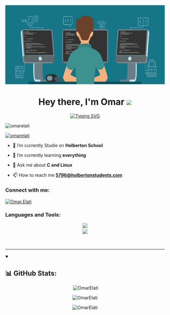 <img align="center" src="a.jpg" alt="Omar.Elati" height=250 width="100%" />
<h1 align="center">Hey there, I'm Omar <img src="https://media.giphy.com/media/hvRJCLFzcasrR4ia7z/giphy.gif" width="25px"></h1>
<p align="center" ><a href="https://git.io/typing-svg"><img src="https://readme-typing-svg.herokuapp.com?font=Fira+Code&weight=700&pause=1000&center=true&vCenter=true&random=false&width=535&lines=A+Software+engineering;Fullstack+Devolpper;Freelancer;" alt="Typing SVG" /></a></p>

<p align="left"> <img src="https://komarev.com/ghpvc/?username=omarelati&label=Profile%20views&color=0e75b6&style=flat" alt="omarelati" /> </p>

<p align="left"> <a href="https://github.com/ryo-ma/github-profile-trophy"><img src="https://github-profile-trophy.vercel.app/?username=omarelati&column=9&margin-w=1" alt="omarelati"/></a> </p>

- 🔭 I’m currently Studie on **Holberton School**

- 🌱 I’m currently learning **everything**

- 💬 Ask me about **C and Linux**

- 📫 How to reach me **5796@holbertonstudents.com**

<h3 align="left">Connect with me:</h3>
<p align="left">
<a href="https://www.linkedin.com/in/omar-ati-b2a3a419a" target="blank"><img align="center" src="https://cdn4.iconfinder.com/data/icons/iconsimple-logotypes/512/linkedin-512.png" alt="Omar.Elati" height="30" width="40" /></a>
</p>

<h3 align="left">Languages and Tools:</h3>
<p align="center">
    <img src="https://skillicons.dev/icons?i=c,cpp,py,html,css,js,bootstrap,nodejs,django,flask,git,github,firebase,react,nextjs" />
  <br>
    <img src="https://skillicons.dev/icons?i=mysql,angular,bash,figma,vscode,ts,aws,gcp,mongodb,tailwind,docker,electron,emacs" />
</p><br>
<hr>

<details open> 
  <summary><h2>📊 GitHub Stats:</h2></summary>

  <p align="center" >&nbsp;<img src="https://github-readme-stats.vercel.app/api?username=OmarElati&theme=city_lights&show_icons=true" alt="OmarElati" /></p>
  <p align="center" ><img src="https://github-readme-stats.vercel.app/api/top-langs?username=OmarElati&theme=merko&hide_border=false&show_icons=true&locale=en&layout=compact" alt="OmarElati" /></p>
  <p align="center" ><img src="https://streak-stats.demolab.com?user=OmarElati&theme=dark&border_radius=7.8" alt="OmarElati" /></p>
</details>

